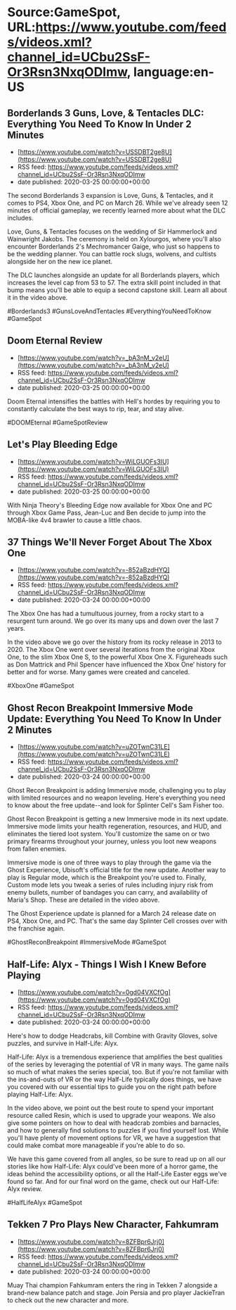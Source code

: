 # Source:GameSpot, URL:https://www.youtube.com/feeds/videos.xml?channel_id=UCbu2SsF-Or3Rsn3NxqODImw, language:en-US

## Borderlands 3 Guns, Love, & Tentacles DLC: Everything You Need To Know In Under 2 Minutes
 - [https://www.youtube.com/watch?v=USSDBT2ge8U](https://www.youtube.com/watch?v=USSDBT2ge8U)
 - RSS feed: https://www.youtube.com/feeds/videos.xml?channel_id=UCbu2SsF-Or3Rsn3NxqODImw
 - date published: 2020-03-25 00:00:00+00:00

The second Borderlands 3 expansion is Love, Guns, & Tentacles, and it comes to PS4, Xbox One, and PC on March 26. While we've already seen 12 minutes of official gameplay, we recently learned more about what the DLC includes.

Love, Guns, & Tentacles focuses on the wedding of Sir Hammerlock and Wainwright Jakobs. The ceremony is held on Xylourgos, where you'll also encounter Borderlands 2's Mechromancer Gaige, who just so happens to be the wedding planner. You can battle rock slugs, wolvens, and cultists alongside her on the new ice planet.

The DLC launches alongside an update for all Borderlands players, which increases the level cap from 53 to 57. The extra skill point included in that bump means you'll be able to equip a second capstone skill. Learn all about it in the video above.

#Borderlands3 #GunsLoveAndTentacles #EverythingYouNeedToKnow #GameSpot

## Doom Eternal Review
 - [https://www.youtube.com/watch?v=_bA3nM_v2eU](https://www.youtube.com/watch?v=_bA3nM_v2eU)
 - RSS feed: https://www.youtube.com/feeds/videos.xml?channel_id=UCbu2SsF-Or3Rsn3NxqODImw
 - date published: 2020-03-25 00:00:00+00:00

Doom Eternal intensifies the battles with Hell's hordes by requiring you to constantly calculate the best ways to rip, tear, and stay alive.

#DOOMEternal #GameSpotReview

## Let's Play Bleeding Edge
 - [https://www.youtube.com/watch?v=WiLGUOFs3IU](https://www.youtube.com/watch?v=WiLGUOFs3IU)
 - RSS feed: https://www.youtube.com/feeds/videos.xml?channel_id=UCbu2SsF-Or3Rsn3NxqODImw
 - date published: 2020-03-25 00:00:00+00:00

With Ninja Theory's Bleeding Edge now available for Xbox One and PC through Xbox Game Pass, Jean-Luc and Ben decide to jump into the MOBA-like 4v4 brawler to cause a little chaos.

## 37 Things We'll Never Forget About The Xbox One
 - [https://www.youtube.com/watch?v=-852aBzdHYQ](https://www.youtube.com/watch?v=-852aBzdHYQ)
 - RSS feed: https://www.youtube.com/feeds/videos.xml?channel_id=UCbu2SsF-Or3Rsn3NxqODImw
 - date published: 2020-03-24 00:00:00+00:00

The Xbox One has had a tumultuous journey, from a rocky start to a resurgent turn around. We go over its many ups and down over the last 7 years.

In the video above we go over the history from its rocky release in 2013 to 2020. The Xbox One went over several iterations from the original Xbox One, to the slim Xbox One S, to the powerful Xbox One X. Figureheads such as Don Mattrick and Phil Spencer have influenced the Xbox One’ history for better and for worse. Many games were created and canceled.

#XboxOne #GameSpot

## Ghost Recon Breakpoint Immersive Mode Update: Everything You Need To Know In Under 2 Minutes
 - [https://www.youtube.com/watch?v=uZOTwnC31LE](https://www.youtube.com/watch?v=uZOTwnC31LE)
 - RSS feed: https://www.youtube.com/feeds/videos.xml?channel_id=UCbu2SsF-Or3Rsn3NxqODImw
 - date published: 2020-03-24 00:00:00+00:00

Ghost Recon Breakpoint is adding Immersive mode, challenging you to play with limited resources and no weapon leveling. Here's everything you need to know about the free update--and look for Splinter Cell's Sam Fisher too.

Ghost Recon Breakpoint is getting a new Immersive mode in its next update. Immersive mode limits your health regeneration, resources, and HUD, and eliminates the tiered loot system. You'll customize the same on or two primary firearms throughout your journey, unless you loot new weapons from fallen enemies.

Immersive mode is one of three ways to play through the game via the Ghost Experience, Ubisoft's official title for the new update. Another way to play is Regular mode, which is the Breakpoint you're used to. Finally, Custom mode lets you tweak a series of rules including injury risk from enemy bullets, number of bandages you can carry, and availability of Maria's Shop. These are detailed in the video above.

The Ghost Experience update is planned for a March 24 release date on PS4, Xbox One, and PC. That's the same day Splinter Cell crosses over with the franchise again.

#GhostReconBreakpoint #ImmersiveMode #GameSpot

## Half-Life: Alyx - Things I Wish I Knew Before Playing
 - [https://www.youtube.com/watch?v=0gd04VXCfOg](https://www.youtube.com/watch?v=0gd04VXCfOg)
 - RSS feed: https://www.youtube.com/feeds/videos.xml?channel_id=UCbu2SsF-Or3Rsn3NxqODImw
 - date published: 2020-03-24 00:00:00+00:00

Here's how to dodge Headcrabs, kill Combine with Gravity Gloves, solve puzzles, and survive in Half-Life: Alyx.

Half-Life: Alyx is a tremendous experience that amplifies the best qualities of the series by leveraging the potential of VR in many ways. The game nails so much of what makes the series special, too. But if you're not familiar with the ins-and-outs of VR or the way Half-Life typically does things, we have you covered with our essential tips to guide you on the right path before playing Half-Life: Alyx.

In the video above, we point out the best route to spend your important resource called Resin, which is used to upgrade your weapons. We also give some pointers on how to deal with headcrab zombies and barnacles, and how to generally find solutions to puzzles if you find yourself lost. While you'll have plenty of movement options for VR, we have a suggestion that could make combat more manageable if you're able to do so.

We have this game covered from all angles, so be sure to read up on all our stories like how Half-Life: Alyx could've been more of a horror game, the ideas behind the accessibility options, or all the Half-Life Easter eggs we've found so far. And for our final word on the game, check out our Half-Life: Alyx review.

#HalfLifeAlyx #GameSpot

## Tekken 7 Pro Plays New Character, Fahkumram
 - [https://www.youtube.com/watch?v=8ZFBpr6Jrj0](https://www.youtube.com/watch?v=8ZFBpr6Jrj0)
 - RSS feed: https://www.youtube.com/feeds/videos.xml?channel_id=UCbu2SsF-Or3Rsn3NxqODImw
 - date published: 2020-03-24 00:00:00+00:00

Muay Thai champion Fahkumram enters the ring in Tekken 7 alongside a brand-new balance patch and stage. Join Persia and pro player JackieTran to check out the new character and more.

